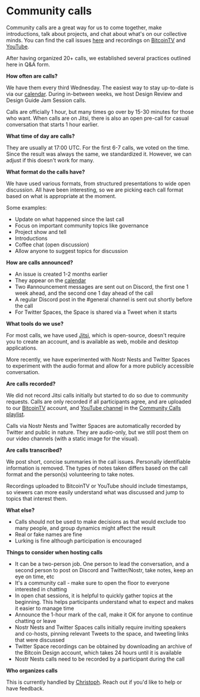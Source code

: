 # Community calls

Community calls are a great way for us to come together, make introductions, talk about projects, and chat about what's on our collective minds. You can find the call issues [here](https://github.com/BitcoinDesign/Meta/issues?q=is%3Aissue+community+in%3Atitle+) and recordings on [BitcoinTV](https://bitcointv.com/a/bitcoin_design/videos) and [YouTube](https://www.youtube.com/playlist?list=PLpV0KfVOMoja_zmmFNSJXREVKE4PSU0M1).

After having organized 20+ calls, we established several practices outlined here in Q&A form.

**How often are calls?**

We have them every third Wednesday. The easiest way to stay up-to-date is via our [calendar](https://bitcoin.design/calendar/). During in-between weeks, we host Design Review and Design Guide Jam Session calls.

Calls are officially 1 hour, but many times go over by 15-30 minutes for those who want. When calls are on Jitsi, there is also an open pre-call for casual conversation that starts 1 hour earlier.

**What time of day are calls?**

They are usually at 17:00 UTC. For the first 6-7 calls, we voted on the time. Since the result was always the same, we standardized it. However, we can adjust if this doesn't work for many.

**What format do the calls have?**

We have used various formats, from structured presentations to wide open discussion. All have been interesting, so we are picking each call format based on what is appropriate at the moment.

Some examples:

- Update on what happened since the last call
- Focus on important community topics like governance
- Project show and tell
- Introductions
- Coffee chat (open discussion)
- Allow anyone to suggest topics for discussion

**How are calls announced?**

- An issue is created 1-2 months earlier
- They appear on the [calendar](https://bitcoin.design/calendar/)
- Two #announcement messages are sent out on Discord, the first one 1 week ahead, and the second one 1 day ahead of the call
- A regular Discord post in the #general channel is sent out shortly before the call
- For Twitter Spaces, the Space is shared via a Tweet when it starts

**What tools do we use?**

For most calls, we have used [Jitsi](https://jitsi.org), which is open-source, doesn't require you to create an account, and is available as web, mobile and desktop applications.

More recently, we have experimented with Nostr Nests and Twitter Spaces to experiment with the audio format and allow for a more publicly accessible conversation.

**Are calls recorded?**

We did not record Jitsi calls initially but started to do so due to community requests. Calls are only recorded if all participants agree, and are uploaded to our [BitcoinTV]([BitcoinTV](https://bitcointv.com/a/bitcoin_design/videos)) account, and [YouTube channel](https://www.youtube.com/@BitcoinDesign) in the [Community Calls playlist](https://www.youtube.com/playlist?list=PLpV0KfVOMoja_zmmFNSJXREVKE4PSU0M1).

Calls via Nostr Nests and Twitter Spaces are automatically recorded by Twitter and public in nature. They are audio-only, but we still post them on our video channels (with a static image for the visual).

**Are calls transcribed?**

We post short, concise summaries in the call issues. Personally identifiable information is removed. The types of notes taken differs based on the call format and the person(s) volunteering to take notes.

Recordings uploaded to BitcoinTV or YouTube should include timestamps, so viewers can more easily understand what was discussed and jump to topics that interest them.

**What else?**

- Calls should not be used to make decisions as that would exclude too many people, and group dynamics might affect the result
- Real or fake names are fine
- Lurking is fine although participation is encouraged

**Things to consider when hosting calls**

- It can be a two-person job. One person to lead the conversation, and a second person to post on Discord and Twitter/Nostr, take notes, keep an eye on time, etc
- It's a community call - make sure to open the floor to everyone interested in chatting
- In open chat sessions, it is helpful to quickly gather topics at the beginning. This helps participants understand what to expect and makes it easier to manage time
- Announce the 1-hour mark of the call, make it OK for anyone to continue chatting or leave
- Nostr Nests and Twitter Spaces calls initially require inviting speakers and co-hosts, pinning relevant Tweets to the space, and tweeting links that were discussed
- Twitter Space recordings can be obtained by downloading an archive of the Bitcoin Design account, which takes 24 hours until it is available
- Nostr Nests calls need to be recorded by a participant during the call

**Who organizes calls**

This is currently handled by [Christoph](https://github.com/gbks). Reach out if you'd like to help or have feedback.
